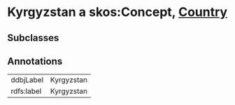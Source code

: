 # Kyrgyzstan a skos:Concept, [Country](/0.1/Country)

## Subclasses

## Annotations

|||
|-----|-----|
|ddbjLabel|Kyrgyzstan|
|rdfs:label|Kyrgyzstan|

